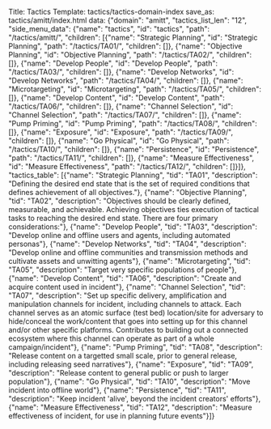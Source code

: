 Title: Tactics
Template: tactics/tactics-domain-index
save_as: tactics/amitt/index.html
data: {"domain": "amitt", "tactics_list_len": "12", "side_menu_data": {"name": "tactics", "id": "tactics", "path": "/tactics/amitt/", "children": [{"name": "Strategic Planning", "id": "Strategic Planning", "path": "/tactics/TA01/", "children": []}, {"name": "Objective Planning", "id": "Objective Planning", "path": "/tactics/TA02/", "children": []}, {"name": "Develop People", "id": "Develop People", "path": "/tactics/TA03/", "children": []}, {"name": "Develop Networks", "id": "Develop Networks", "path": "/tactics/TA04/", "children": []}, {"name": "Microtargeting", "id": "Microtargeting", "path": "/tactics/TA05/", "children": []}, {"name": "Develop Content", "id": "Develop Content", "path": "/tactics/TA06/", "children": []}, {"name": "Channel Selection", "id": "Channel Selection", "path": "/tactics/TA07/", "children": []}, {"name": "Pump Priming", "id": "Pump Priming", "path": "/tactics/TA08/", "children": []}, {"name": "Exposure", "id": "Exposure", "path": "/tactics/TA09/", "children": []}, {"name": "Go Physical", "id": "Go Physical", "path": "/tactics/TA10/", "children": []}, {"name": "Persistence", "id": "Persistence", "path": "/tactics/TA11/", "children": []}, {"name": "Measure Effectiveness", "id": "Measure Effectiveness", "path": "/tactics/TA12/", "children": []}]}, "tactics_table": [{"name": "Strategic Planning", "tid": "TA01", "description": "Defining the desired end state that is the set of required conditions that defines achievement of all objectives."}, {"name": "Objective Planning", "tid": "TA02", "description": "Objectives should be clearly defined, measurable, and achievable. Achieving objectives ties execution of tactical tasks to reaching the desired end state. There are four primary considerations:"}, {"name": "Develop People", "tid": "TA03", "description": "Develop online and offline users and agents, including automated personas"}, {"name": "Develop Networks", "tid": "TA04", "description": "Develop online and offline communities and transmission methods and cultivate assets and unwitting agents"}, {"name": "Microtargeting", "tid": "TA05", "description": "Target very specific populations of people"}, {"name": "Develop Content", "tid": "TA06", "description": "Create and acquire content used in incident"}, {"name": "Channel Selection", "tid": "TA07", "description": "Set up specific delivery, amplification and manipulation channels for incident, including channels to attack. Each channel serves as an atomic surface (test bed) location/site for adversary to hide/conceal the work/content that goes into setting up for this channel and/or other specific platforms.  Contributes to building out a connected ecosystem where this channel can operate as part of a whole campaign/incident"}, {"name": "Pump Priming", "tid": "TA08", "description": "Release content on a targetted small scale, prior to general release, including releasing seed narratives"}, {"name": "Exposure", "tid": "TA09", "description": "Release content to general public or push to larger population"}, {"name": "Go Physical", "tid": "TA10", "description": "Move incident into offline world"}, {"name": "Persistence", "tid": "TA11", "description": "Keep incident 'alive', beyond the incident creators' efforts"}, {"name": "Measure Effectiveness", "tid": "TA12", "description": "Measure effectiveness of incident, for use in planning future events"}]}